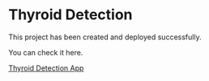 # Thyroid Detection

This project has been created and deployed successfully.

You can check it here.

[Thyroid Detection App]([https://thyroid-detection-sakshi.azurewebsites.net/])



